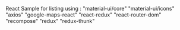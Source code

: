 React Sample for listing
using : 
    "material-ui/core"
    "material-ui/icons"
    "axios"
    "google-maps-react"
    "react-redux"
    "react-router-dom"
    "recompose"
    "redux"
    "redux-thunk"
